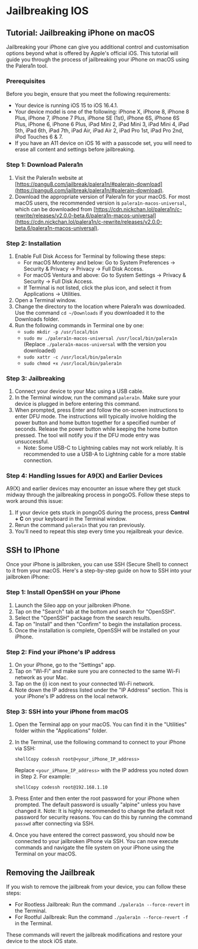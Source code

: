 # Jailbreaking IOS

## Tutorial: Jailbreaking iPhone on macOS

Jailbreaking your iPhone can give you additional control and customisation options beyond what is offered by Apple's official iOS. This tutorial will guide you through the process of jailbreaking your iPhone on macOS using the Palera1n tool.

### Prerequisites

Before you begin, ensure that you meet the following requirements:

* Your device is running iOS 15 to iOS 16.4.1.
* Your device model is one of the following: iPhone X, iPhone 8, iPhone 8 Plus, iPhone 7, iPhone 7 Plus, iPhone SE (1st), iPhone 6S, iPhone 6S Plus, iPhone 6, iPhone 6 Plus, iPad Mini 2, iPad Mini 3, iPad Mini 4, iPad 5th, iPad 6th, iPad 7th, iPad Air, iPad Air 2, iPad Pro 1st, iPad Pro 2nd, iPod Touches 6 & 7.
* If you have an A11 device on iOS 16 with a passcode set, you will need to erase all content and settings before jailbreaking.

### Step 1: Download Palera1n

1. Visit the Palera1n website at [https://pangu8.com/jailbreak/palera1n/#palerain-download](https://pangu8.com/jailbreak/palera1n/#palerain-download).
2. Download the appropriate version of Palera1n for your macOS. For most macOS users, the recommended version is `palera1n-macos-universal`, which can be downloaded from [https://cdn.nickchan.lol/palera1n/c-rewrite/releases/v2.0.0-beta.6/palera1n-macos-universal](https://cdn.nickchan.lol/palera1n/c-rewrite/releases/v2.0.0-beta.6/palera1n-macos-universal).

### Step 2: Installation

1. Enable Full Disk Access for Terminal by following these steps:
   * For macOS Monterey and below: Go to System Preferences → Security & Privacy → Privacy → Full Disk Access.
   * For macOS Ventura and above: Go to System Settings → Privacy & Security → Full Disk Access.
   * If Terminal is not listed, click the plus icon, and select it from Applications → Utilities.
2. Open a Terminal window.
3. Change the directory to the location where Palera1n was downloaded. Use the command `cd ~/Downloads` if you downloaded it to the Downloads folder.
4. Run the following commands in Terminal one by one:
   * `sudo mkdir -p /usr/local/bin`
   * `sudo mv ./palera1n-macos-universal /usr/local/bin/palera1n` (Replace `./palera1n-macos-universal` with the version you downloaded)
   * `sudo xattr -c /usr/local/bin/palera1n`
   * `sudo chmod +x /usr/local/bin/palera1n`

### Step 3: Jailbreaking

1. Connect your device to your Mac using a USB cable.
2. In the Terminal window, run the command `palera1n`. Make sure your device is plugged in before entering this command.
3. When prompted, press Enter and follow the on-screen instructions to enter DFU mode. The instructions will typically involve holding the power button and home button together for a specified number of seconds. Release the power button while keeping the home button pressed. The tool will notify you if the DFU mode entry was unsuccessful.
   * Note: Some USB-C to Lightning cables may not work reliably. It is recommended to use a USB-A to Lightning cable for a more stable connection.

### Step 4: Handling Issues for A9(X) and Earlier Devices

A9(X) and earlier devices may encounter an issue where they get stuck midway through the jailbreaking process in pongoOS. Follow these steps to work around this issue:

1. If your device gets stuck in pongoOS during the process, press **Control + C** on your keyboard in the Terminal window.
2. Rerun the command `palera1n` that you ran previously.
3. You'll need to repeat this step every time you rejailbreak your device.

## SSH to IPhone

Once your iPhone is jailbroken, you can use SSH (Secure Shell) to connect to it from your macOS. Here's a step-by-step guide on how to SSH into your jailbroken iPhone:

### Step 1: Install OpenSSH on your iPhone

1. Launch the Sileo app on your jailbroken iPhone.
2. Tap on the "Search" tab at the bottom and search for "OpenSSH".
3. Select the "OpenSSH" package from the search results.
4. Tap on "Install" and then "Confirm" to begin the installation process.
5. Once the installation is complete, OpenSSH will be installed on your iPhone.

### Step 2: Find your iPhone's IP address

1. On your iPhone, go to the "Settings" app.
2. Tap on "Wi-Fi" and make sure you are connected to the same Wi-Fi network as your Mac.
3. Tap on the (i) icon next to your connected Wi-Fi network.
4. Note down the IP address listed under the "IP Address" section. This is your iPhone's IP address on the local network.

### Step 3: SSH into your iPhone from macOS

1. Open the Terminal app on your macOS. You can find it in the "Utilities" folder within the "Applications" folder.
2.  In the Terminal, use the following command to connect to your iPhone via SSH:

    ```shell
    shellCopy codessh root@<your_iPhone_IP_address>
    ```

    Replace `<your_iPhone_IP_address>` with the IP address you noted down in Step 2. For example:

    ```shell
    shellCopy codessh root@192.168.1.10
    ```
3. Press Enter and then enter the root password for your iPhone when prompted. The default password is usually "alpine" unless you have changed it. Note: It is highly recommended to change the default root password for security reasons. You can do this by running the command `passwd` after connecting via SSH.
4. Once you have entered the correct password, you should now be connected to your jailbroken iPhone via SSH. You can now execute commands and navigate the file system on your iPhone using the Terminal on your macOS.

## Removing the Jailbreak

If you wish to remove the jailbreak from your device, you can follow these steps:

* For Rootless Jailbreak: Run the command `./palera1n --force-revert` in the Terminal.
* For Rootful Jailbreak: Run the command `./palera1n --force-revert -f` in the Terminal.

These commands will revert the jailbreak modifications and restore your device to the stock iOS state.
